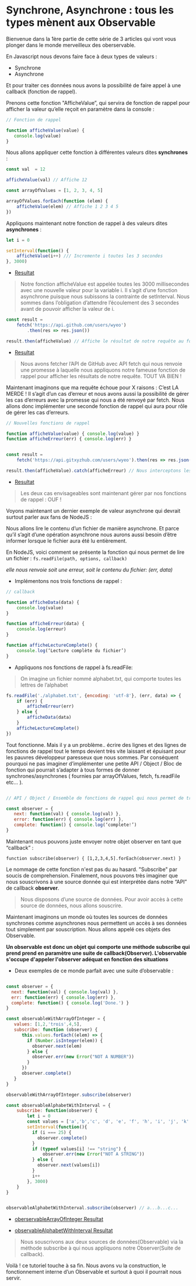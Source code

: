 # Synchrone, Asynchrone : tous les types mènent aux Observable

Bienvenue dans la 1ère partie de cette série de 3 articles qui vont vous plonger dans le monde merveilleux des oberservable.

En Javascript nous devons faire face à deux types de valeurs  :

- Synchrone
- Asynchrone

Et pour traiter ces données nous avons la possibilité de faire appel à une callback (fonction de rappel).

Prenons cette fonction "AfficheValue”, qui servira de fonction de rappel pour afficher la valeur qu’elle reçoit en paramètre dans la console :

```Javascript
// Fonction de rappel

function afficheValue(value) {
   console.log(value)
}
```

Nous allons appliquer cette fonction à différentes valeurs dites **synchrones** :

```Javascript
const val  = 12

afficheValue(val) // Affiche 12
```

```Javascript
const arrayOfValues = [1, 2, 3, 4, 5]

arrayOfValues.forEach(function (elem) {
	afficheValue(elem) // Affiche 1 2 3 4 5
})
```

Appliquons maintenant notre fonction de rappel à des valeurs dites **asynchrones** :

```Javascript
let i = 0

setInterval(function() {
	afficheValue(i++) /// Incremente i toutes les 3 secondes
}, 3000)
```
* [Resultat](https://jsbin.com/sutilo/edit?js,console)

> Notre fonction afficheValue est appelée toutes les 3000 millisecondes avec une nouvelle valeur pour la variable i. Il s’agit d’une fonction asynchrone puisque nous subissons la contrainte de setInterval. Nous sommes dans l’obligation d’attendre l’écoulement des 3 secondes avant de pouvoir afficher la valeur de i.

```Javascript
const result =
    fetch('https://api.github.com/users/wyeo')
        .then(res => res.json())

result.then(afficheValue) // Affiche le résultat de notre requête au format JSON
```
* [Resultat](https://jsbin.com/sagubeh/edit?js,console)

> Nous avons fetcher l’API de GitHub avec API fetch qui nous renvoie une promesse à laquelle nous appliquons notre fameuse fonction de rappel pour afficher les résultats de notre requête. TOUT VA BIEN !

Maintenant imaginons que ma requête échoue pour X raisons : C’est LA MERDE !
Il s’agit d’un cas d’erreur et nous avons aussi la possibilité de gérer les cas d’erreurs avec la promesse qui nous a été renvoyé par fetch.
Nous allons donc implémenter une seconde fonction de rappel qui aura pour rôle de gérer les cas d’erreurs.

```Javascript
// Nouvelles fonctions de rappel

function afficheValue(value) { console.log(value) }
function afficheErreur(err) { console.log(err) }

```

```Javascript

const result =
    fetch('https://api.gitxyzhub.com/users/wyeo').then(res => res.json())

result.then(afficheValue).catch(afficheErreur) // Nous interceptons les erreurs
```
* [Resultat](https://jsbin.com/tixerix/edit?js,console)

> Les deux cas envisageables sont maintenant gérer par nos fonctions de rappel : OUF !

Voyons maintenant un dernier exemple de valeur asynchrone qui devrait surtout parler aux fans de NodeJS :

Nous allons lire le contenu d’un fichier de manière asynchrone. Et parce qu’il s’agit d’une opération asynchrone nous aurons aussi besoin d’être informer lorsque le fichier aura été lu entièrement.

En NodeJS, voici comment se présente la fonction qui nous permet de lire un fichier : `fs.readFile(path, options, callback)`

*elle nous renvoie soit une erreur, soit le contenu du fichier: (err, data)*

* Implémentons nos trois fonctions de rappel :

``` Javascript
// callback

function afficheData(data) {
    console.log(value)
}

function afficheErreur(data) {
    console.log(erreur)
}

function afficheLectureComplete() {
    console.log(‘Lecture complète du fichier’)
}
```

* Appliquons nos fonctions de rappel à fs.readFile:

>On imagine un fichier nommé alphabet.txt, qui comporte toutes les lettres de l’alphabet

``` Javascript
fs.readFile('./alphabet.txt', {encoding: 'utf-8'}, (err, data) => {
    if (err) {
        afficheErreur(err)
    } else {
        afficheData(data)
    }
    afficheLectureComplete()
})
```

Tout fonctionne. Mais il y a un problème.. écrire des lignes et des lignes de fonctions de rappel tout le temps devient très vite laissant et épuisant pour les pauvres développeur paresseux que nous sommes. Par conséquent pourquoi ne pas imaginer d’implémenter une petite API / Object / Bloc de fonction qui pourrait s’adapter à tous formes de donner synchrones/asynchrones ( fournies par arrayOfValues, fetch, fs.readFile etc… ).

```Javascript

// API / Object / Ensemble de fonctions de rappel qui nous permet de traiter toutes les formes de données

const observer = {
   next: function(val) { console.log(val) },
   error: function(err) { console.log(err) },
   complete: function() { console.log(‘complete!’)
}
```

Maintenant nous pouvons juste envoyer notre objet observer en tant que “callback” :

`function subscribe(observer) {
  [1,2,3,4,5].forEach(observer.next)
}`

Le nommage de cette fonction n'est pas du au hasard. "Subscribe" par soucis de comprehension. Finalement, nous pouvons très imaginer que nous souscrivons à une source donnée qui est interprétée dans notre “API” de callback **observer**.

> Nous disposons d’une source de données. Pour avoir accès à cette source de données, nous allons souscrire.

Maintenant imaginons un monde où toutes les sources de données synchrones comme asynchrones nous permettent un accès à ses données tout simplement par souscription. Nous allons appelé ces objets des Observable.

**Un observable est donc un objet qui comporte une méthode subscribe qui prend
prend en paramètre une suite de callback(Observer).
L'observable s'occupe d'appeler l'observer adéquat en fonction des situations**

* Deux exemples de ce monde parfait avec une suite d’observable :

```Javascript

const observer = {
  next: function(val) { console.log(val) },
  err: function(err) { console.log(err) },
  complete: function() { console.log('Done.') }
}

const observableWithArrayOfInteger = {
   values: [1,2,'trois',4,5],
   subscribe: function (observer) {
      this.values.forEach((elem) => {
        if (Number.isInteger(elem)) {
          observer.next(elem)
        } else {
          observer.err(new Error("NOT A NUMBER"))
        }
      })
      observer.complete()
   }
}

observableWithArrayOfInteger.subscribe(observer)

const observableAlphabetWithInterval = {
    subscribe: function(observer) {
        let i = 0
        const values = ['a','b','c', 'd', 'e', 'f', 'h', 'i', 'j', 'k', 'l', 'm', 'n', 'o', 'p', 'q', 'r', 's', 't', 'u', 'v', 'w', 'x', 'y', 'z']
        setInterval(function(){
          if (i === 25) {
            observer.complete()
          }
          if (typeof values[i] !== "string") {
              observer.err(new Error("NOT A STRING"))
          } else {
            observer.next(values[i])
          }
          i++
        }, 3000)
    }
}


observableAlphabetWithInterval.subscribe(observer) // a...b...c...

```
* [oberservableArrayOfInteger Resultat](https://jsbin.com/mixalip/edit?js,console)

* [observableAlphabetWithInterval Resultat](https://jsbin.com/cecitop/edit?js,console)

> Nous souscrivons aux deux sources de données(Observable) via la méthode subscribe à qui nous appliquons notre Observer(Suite de callback).

Voilà ! ce tutoriel touche à sa fin.
Nous avons vu la construction, le fonctionnement interne d’un Observable et surtout à quoi il pourrait nous servir.
